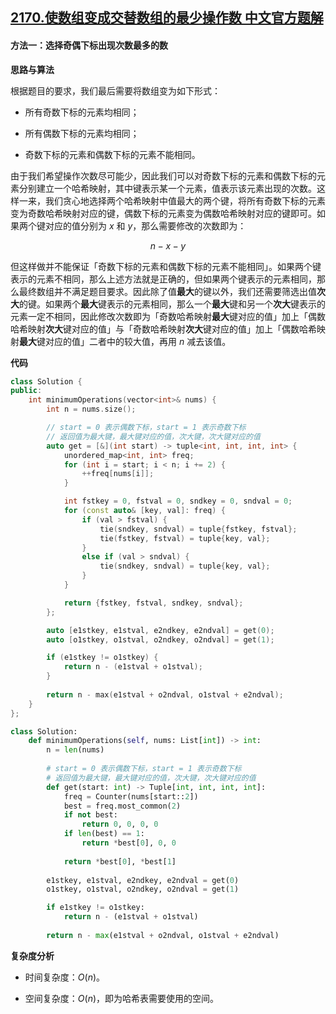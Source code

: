 ## [2170.使数组变成交替数组的最少操作数 中文官方题解](https://leetcode.cn/problems/minimum-operations-to-make-the-array-alternating/solutions/100000/shi-shu-zu-bian-cheng-jiao-ti-shu-zu-de-gd9u9)
#### 方法一：选择奇偶下标出现次数最多的数

**思路与算法**

根据题目的要求，我们最后需要将数组变为如下形式：

- 所有奇数下标的元素均相同；

- 所有偶数下标的元素均相同；

- 奇数下标的元素和偶数下标的元素不能相同。

由于我们希望操作次数尽可能少，因此我们可以对奇数下标的元素和偶数下标的元素分别建立一个哈希映射，其中键表示某一个元素，值表示该元素出现的次数。这样一来，我们贪心地选择两个哈希映射中值最大的两个键，将所有奇数下标的元素变为奇数哈希映射对应的键，偶数下标的元素变为偶数哈希映射对应的键即可。如果两个键对应的值分别为 $x$ 和 $y$，那么需要修改的次数即为：

$$
n - x - y
$$

但这样做并不能保证「奇数下标的元素和偶数下标的元素不能相同」。如果两个键表示的元素不相同，那么上述方法就是正确的，但如果两个键表示的元素相同，那么最终数组并不满足题目要求。因此除了值**最大**的键以外，我们还需要筛选出值**次大**的键。如果两个**最大**键表示的元素相同，那么一个**最大**键和另一个**次大**键表示的元素一定不相同，因此修改次数即为「奇数哈希映射**最大**键对应的值」加上「偶数哈希映射**次大**键对应的值」与「奇数哈希映射**次大**键对应的值」加上「偶数哈希映射**最大**键对应的值」二者中的较大值，再用 $n$ 减去该值。

**代码**

```C++ [sol1-C++]
class Solution {
public:
    int minimumOperations(vector<int>& nums) {
        int n = nums.size();

        // start = 0 表示偶数下标，start = 1 表示奇数下标
        // 返回值为最大键，最大键对应的值，次大键，次大键对应的值
        auto get = [&](int start) -> tuple<int, int, int, int> {
            unordered_map<int, int> freq;
            for (int i = start; i < n; i += 2) {
                ++freq[nums[i]];
            }

            int fstkey = 0, fstval = 0, sndkey = 0, sndval = 0;
            for (const auto& [key, val]: freq) {
                if (val > fstval) {
                    tie(sndkey, sndval) = tuple{fstkey, fstval};
                    tie(fstkey, fstval) = tuple{key, val};
                }
                else if (val > sndval) {
                    tie(sndkey, sndval) = tuple{key, val};
                }
            }

            return {fstkey, fstval, sndkey, sndval};
        };

        auto [e1stkey, e1stval, e2ndkey, e2ndval] = get(0);
        auto [o1stkey, o1stval, o2ndkey, o2ndval] = get(1);

        if (e1stkey != o1stkey) {
            return n - (e1stval + o1stval);
        }
        
        return n - max(e1stval + o2ndval, o1stval + e2ndval);
    }
};
```

```Python [sol1-Python3]
class Solution:
    def minimumOperations(self, nums: List[int]) -> int:
        n = len(nums)
        
        # start = 0 表示偶数下标，start = 1 表示奇数下标
        # 返回值为最大键，最大键对应的值，次大键，次大键对应的值
        def get(start: int) -> Tuple[int, int, int, int]:
            freq = Counter(nums[start::2])
            best = freq.most_common(2)
            if not best:
                return 0, 0, 0, 0
            if len(best) == 1:
                return *best[0], 0, 0
            
            return *best[0], *best[1]
            
        e1stkey, e1stval, e2ndkey, e2ndval = get(0)
        o1stkey, o1stval, o2ndkey, o2ndval = get(1)

        if e1stkey != o1stkey:
            return n - (e1stval + o1stval)
        
        return n - max(e1stval + o2ndval, o1stval + e2ndval)
```

**复杂度分析**

- 时间复杂度：$O(n)$。

- 空间复杂度：$O(n)$，即为哈希表需要使用的空间。